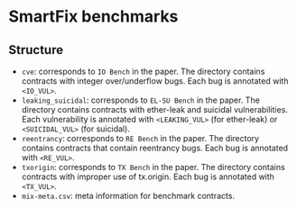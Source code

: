 # SmartFix benchmarks

## Structure
- `cve`: corresponds to ``IO Bench`` in the paper. The directory contains contracts with integer over/underflow bugs. Each bug is annotated with ``<IO_VUL>``.
- `leaking_suicidal`: corresponds to ``EL-SU Bench`` in the paper. The directory contains contracts with ether-leak and suicidal vulnerabilities. Each vulnerability is annotated with ``<LEAKING_VUL>`` (for ether-leak) or ``<SUICIDAL_VUL>`` (for suicidal). 
- `reentrancy`: corresponds to ``RE Bench`` in the paper. The directory contains contracts that contain reentrancy bugs. Each bug is annotated with ``<RE_VUL>``.
- `txorigin`: corresponds to ``TX Bench`` in the paper. The directory contains contracts with improper use of tx.origin. Each bug is annotated with ``<TX_VUL>``.
- `mix-meta.csv`: meta information for benchmark contracts.
